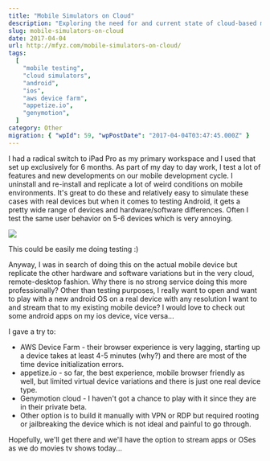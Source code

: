 ```yaml
---
title: "Mobile Simulators on Cloud"
description: "Exploring the need for and current state of cloud-based mobile simulators for testing across various Android and iOS devices, and reviewing services like AWS Device Farm and Appetize.io."
slug: mobile-simulators-on-cloud
date: 2017-04-04
url: http://mfyz.com/mobile-simulators-on-cloud/
tags:
  [
    "mobile testing",
    "cloud simulators",
    "android",
    "ios",
    "aws device farm",
    "appetize.io",
    "genymotion",
  ]
category: Other
migration: { "wpId": 59, "wpPostDate": "2017-04-04T03:47:45.000Z" }
---
```


I had a radical switch to iPad Pro as my primary workspace and I used that set up exclusively for 6 months. As part of my day to day work, I test a lot of features and new developments on our mobile development cycle. I uninstall and re-install and replicate a lot of weird conditions on mobile environments. It's great to do these and relatively easy to simulate these cases with real devices but when it comes to testing Android, it gets a pretty wide range of devices and hardware/software differences. Often I test the same user behavior on 5-6 devices which is very annoying.

![](/images/archive/en/2020/05/batstand_xtehen.jpg?fit=680%2C507&ssl=1)

This could be easily me doing testing :)

Anyway, I was in search of doing this on the actual mobile device but replicate the other hardware and software variations but in the very cloud, remote-desktop fashion. Why there is no strong service doing this more professionally? Other than testing purposes, I really want to open and want to play with a new android OS on a real device with any resolution I want to and stream that to my existing mobile device? I would love to check out some android apps on my ios device, vice versa...

I gave a try to:

- AWS Device Farm - their browser experience is very lagging, starting up a device takes at least 4-5 minutes (why?) and there are most of the time device initialization errors.
- appetize.io - so far, the best experience, mobile browser friendly as well, but limited virtual device variations and there is just one real device type.
- Genymotion cloud - I haven't got a chance to play with it since they are in their private beta.
- Other option is to build it manually with VPN or RDP but required rooting or jailbreaking the device which is not ideal and painful to go through.

Hopefully, we'll get there and we'll have the option to stream apps or OSes as we do movies tv shows today...
